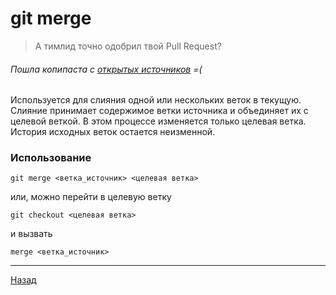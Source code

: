 # git merge
>А тимлид точно одобрил твой Pull Request?
###### Пошла копипаста с [открытых источников](https://habr.com/ru/articles/432420/) =( 
Используется для слияния одной или нескольких веток в текущую. Слияние принимает содержимое ветки источника и объединяет их с целевой веткой. В этом процессе изменяется только целевая ветка. История исходных веток остается неизменной.

### Использование

`git merge <ветка_источник> <целевая ветка>`

или, можно перейти в целевую ветку 

`git checkout <целевая ветка> `

и вызвать 

`merge <ветка_источник>`
___
[Назад](./readme.md)